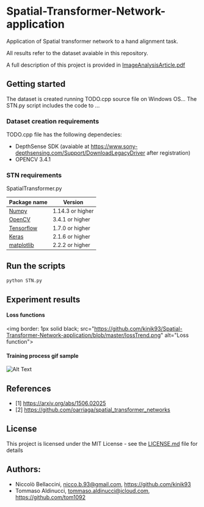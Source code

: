 # Spatial-Transformer-Network-application
Application of Spatial transformer network to a hand alignment task.

All results refer to the dataset avaiable in this repository.

A full description of this project is provided in <a href="https://github.com/kinik93/Spatial-Transformer-Network-application/blob/master/ImageAnalysisArticle.pdf">ImageAnalysisArticle.pdf</a>

## Getting started
The dataset is created running TODO.cpp source file on Windows OS...
The STN.py script includes the code to ...

### Dataset creation requirements
TODO.cpp file has the following dependecies:
* DepthSense SDK (avaiable at https://www.sony-depthsensing.com/Support/DownloadLegacyDriver after registration)
* OPENCV 3.4.1

### STN requirements
SpatialTransformer.py

Package name | Version
------------ | -------------
[Numpy](http://www.numpy.org/) | 1.14.3 or higher
[OpenCV](http://opencv-python-tutroals.readthedocs.io/en/latest/) | 3.4.1 or higher
[Tensorflow](https://www.tensorflow.org/) | 1.7.0 or higher
[Keras](https://keras.io/) | 2.1.6 or higher
[matplotlib](https://matplotlib.org/) | 2.2.2 or higher

## Run the scripts

```
python STN.py
```

## Experiment results

#### Loss functions
<img border: 1px solid black; src="https://github.com/kinik93/Spatial-Transformer-Network-application/blob/master/lossTrend.png" alt="Loss function">

#### Training process gif sample

![Alt Text](https://github.com/kinik93/Spatial-Transformer-Network-application/blob/master/depth.gif)


## References
 * [1] https://arxiv.org/abs/1506.02025
 * [2] https://github.com/oarriaga/spatial_transformer_networks

## License

This project is licensed under the MIT License - see the [LICENSE.md](LICENSE.md) file for details

## Authors:
* Niccolò Bellaccini, nicco.b.93@gmail.com, https://github.com/kinik93
* Tommaso Aldinucci, tommaso.aldinucci@icloud.com, https://github.com/tom1092


